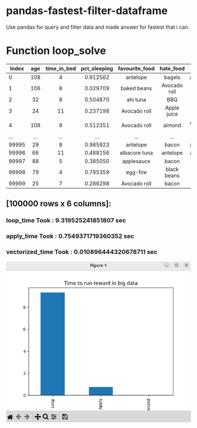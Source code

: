 # pandas-fastest-filter-dataframe

Use pandas for query and filter data and made answer for fastest that i can.

# Function loop_solve

| Index         |      age      |   time_in_bed   |   pct_sleeping   |   favourite_food   |    hate_food    |     reward      |
|---------------|:-------------:|:---------------:|:----------------:|:------------------:|:---------------:|:---------------:|
| 0             |      108      |        4        |     0.912562     |      antelope      |     bagels      |    antelope     |
| 1             |      106      |        8        |     0.029709     |    baked beans     |  Avocado roll   |   baked beans   |
| 2             |      32       |        8        |     0.504870     |      ahi tuna      |       BBQ       |    ahi tuna     |
| 3             |      24       |       11        |     0.237198     |    Avocado roll    |   Apple juice   |   Apple juice   |
| 4             |      108      |        9        |     0.512351     |    Avocado roll    |     almond      |  Avocado roll   |
| ...           |      ...      |       ...       |       ...        |        ...         |       ...       |       ...       |
| 99995         |      29       |        8        |     0.985923     |      antelope      |      bacon      |    antelope     |
| 99996         |      66       |       11        |     0.488156     |   albacore tuna    |    antelope     |    antelope     |
| 99997         |      88       |        5        |     0.385050     |     applesauce     |      bacon      |      bacon      |
| 99998         |      79       |        4        |     0.795359     |      egg-fire      |   black beans   |   black beans   |
| 99999         |      25       |        7        |     0.286298     |    Avocado roll    |      bacon      |      bacon      |

## [100000 rows x 6 columns]: 
### loop_time Took :  9.319525241851807 sec
### apply_time Took :  0.7549371719360352 sec
### vectorized_time Took :  0.010896444320678711 sec

![alt text](https://github.com/suphakin-th/pandas-fastest-filter-dataframe/blob/main/result.png?raw=true)
